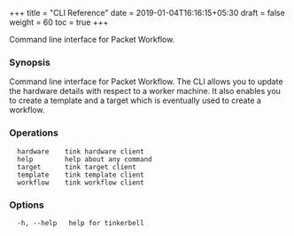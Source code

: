 +++
title = "CLI Reference"
date = 2019-01-04T16:16:15+05:30
draft = false
weight = 60
toc = true
+++

Command line interface for Packet Workflow.

### Synopsis

Command line interface for Packet Workflow.
The CLI allows you to update the hardware details with respect to a worker machine.
It also enables you to create a template and a target which is eventually used to create a workflow.

### Operations

```
  hardware    tink hardware client
  help        help about any command
  target      tink target client
  template    tink template client
  workflow    tink workflow client
```

### Options

```
  -h, --help   help for tinkerbell
```
